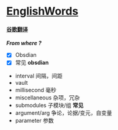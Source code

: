# [EnglishWords](https://github.com/dululu/notes/issues/28)

#### [谷歌翻译](https://translate.google.com.hk/?hl=zh-CN)
**_From where ?_**

- [x] Obsdian
- [x] 常见
**obsdian**
- interval       间隔，间距
- vault 
- millisecond 毫秒
- miscellaneous 杂项，冗杂
- submodules 子模块/组
**常见**
- argument/arg  争论，论据/变元，自变量
- parameter 参数